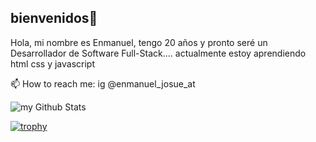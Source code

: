 ## bienvenidos👋
Hola, mi nombre es Enmanuel, tengo 20 años y pronto seré un Desarrollador de Software Full-Stack....
actualmente estoy aprendiendo html css y javascript

📫 How to reach me: ig @enmanuel_josue_at





<img align="center" src="https://github-readme-stats.vercel.app/api?username=condorcoders&include_all_commits=true&count_private=true&show_icons=true&line_height=20&title_color=2B5BBD&icon_color=1124BB&text_color=A1A1A1&bg_color=0,000000,130F40" alt="my Github Stats"/>  <p align="left">


[![trophy](https://github-profile-trophy.vercel.app/?username=condorcoders&theme=onedark)](https://github.com/ryo-ma/github-profile-trophy)



 

<!--
**Enmanuel1395/Enmanuel1395** is a ✨ _special_ ✨ repository because its `README.md` (this file) appears on your GitHub profile.

Here are some ideas to get you started:

- 🔭 I’m currently working on ...
- 🌱 I’m currently learning ...
- 👯 I’m looking to collaborate on ...
- 🤔 I’m looking for help with ...
- 💬 Ask me about ...
- 📫 How to reach me: ...
- 😄 Pronouns: ...
- ⚡ Fun fact: ...
-->
